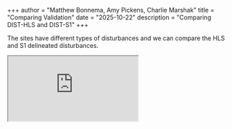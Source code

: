 +++
author = "Matthew Bonnema, Amy Pickens, Charlie Marshak"
title = "Comparing Validation"
date = "2025-10-22"
description = "Comparing DIST-HLS and DIST-S1"
+++

The sites have different types of disturbances and we can compare the HLS and S1 delineated disturbances.

  <iframe
        id="gee-app-frame"
        src="https://opera-one.projects.earthengine.app/view/dist-s1-sample-explorer"
        allowfullscreen>
    </iframe>